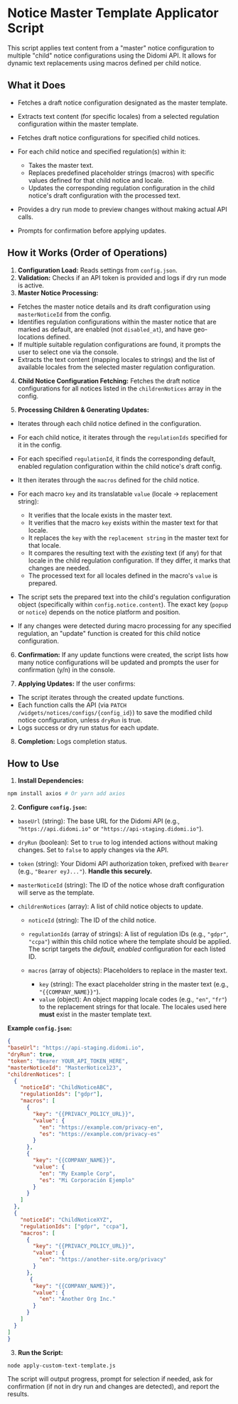 # Notice Master Template Applicator Script

This script applies text content from a "master" notice configuration to multiple "child" notice configurations using the Didomi API. It allows for dynamic text replacements using macros defined per child notice.

## What it Does

- Fetches a draft notice configuration designated as the master template.
- Extracts text content (for specific locales) from a selected regulation configuration within the master template.
- Fetches draft notice configurations for specified child notices.
- For each child notice and specified regulation(s) within it:

  - Takes the master text.
  - Replaces predefined placeholder strings (macros) with specific values defined for that child notice and locale.
  - Updates the corresponding regulation configuration in the child notice's draft configuration with the processed text.

- Provides a dry run mode to preview changes without making actual API calls.

- Prompts for confirmation before applying updates.

## How it Works (Order of Operations)

1. **Configuration Load:** Reads settings from `config.json`.
2. **Validation:** Checks if an API token is provided and logs if dry run mode is active.
3. **Master Notice Processing:**

  - Fetches the master notice details and its draft configuration using `masterNoticeId` from the config.
  - Identifies regulation configurations within the master notice that are marked as default, are enabled (not `disabled_at`), and have geo-locations defined.
  - If multiple suitable regulation configurations are found, it prompts the user to select one via the console.
  - Extracts the text content (mapping locales to strings) and the list of available locales from the selected master regulation configuration.

4. **Child Notice Configuration Fetching:** Fetches the draft notice configurations for all notices listed in the `childrenNotices` array in the config.

5. **Processing Children & Generating Updates:**

  - Iterates through each child notice defined in the configuration.
  - For each child notice, it iterates through the `regulationIds` specified for it in the config.
  - For each specified `regulationId`, it finds the corresponding default, enabled regulation configuration within the child notice's draft config.
  - It then iterates through the `macros` defined for the child notice.
  - For each macro `key` and its translatable `value` (locale -> replacement string):

    - It verifies that the locale exists in the master text.
    - It verifies that the macro `key` exists within the master text for that locale.
    - It replaces the `key` with the `replacement string` in the master text for that locale.
    - It compares the resulting text with the _existing_ text (if any) for that locale in the child regulation configuration. If they differ, it marks that changes are needed.
    - The processed text for all locales defined in the macro's `value` is prepared.

  - The script sets the prepared text into the child's regulation configuration object (specifically within `config.notice.content`). The exact key (`popup` or `notice`) depends on the notice platform and position.

  - If any changes were detected during macro processing for any specified regulation, an "update" function is created for this child notice configuration.

6. **Confirmation:** If any update functions were created, the script lists how many notice configurations will be updated and prompts the user for confirmation (y/n) in the console.

7. **Applying Updates:** If the user confirms:

  - The script iterates through the created update functions.
  - Each function calls the API (via `PATCH /widgets/notices/configs/{config_id}`) to save the modified child notice configuration, unless `dryRun` is true.
  - Logs success or dry run status for each update.

8. **Completion:** Logs completion status.

## How to Use

1. **Install Dependencies:**

  ```bash
  npm install axios # Or yarn add axios
  ```

2. **Configure `config.json`:**

  - `baseUrl` (string): The base URL for the Didomi API (e.g., `"https://api.didomi.io"` or `"https://api-staging.didomi.io"`).
  - `dryRun` (boolean): Set to `true` to log intended actions without making changes. Set to `false` to apply changes via the API.
  - `token` (string): Your Didomi API authorization token, prefixed with `Bearer` (e.g., `"Bearer eyJ..."`). **Handle this securely.**
  - `masterNoticeId` (string): The ID of the notice whose draft configuration will serve as the template.
  - `childrenNotices` (array): A list of child notice objects to update.

    - `noticeId` (string): The ID of the child notice.
    - `regulationIds` (array of strings): A list of regulation IDs (e.g., `"gdpr"`, `"ccpa"`) within this child notice where the template should be applied. The script targets the _default, enabled_ configuration for each listed ID.
    - `macros` (array of objects): Placeholders to replace in the master text.

      - `key` (string): The exact placeholder string in the master text (e.g., `"{{COMPANY_NAME}}"`).
      - `value` (object): An object mapping locale codes (e.g., `"en"`, `"fr"`) to the replacement strings for that locale. The locales used here **must** exist in the master template text.

  **Example `config.json`:**

  ```json
  {
  "baseUrl": "https://api-staging.didomi.io",
  "dryRun": true,
  "token": "Bearer YOUR_API_TOKEN_HERE",
  "masterNoticeId": "MasterNotice123",
  "childrenNotices": [
    {
      "noticeId": "ChildNoticeABC",
      "regulationIds": ["gdpr"],
      "macros": [
        {
          "key": "{{PRIVACY_POLICY_URL}}",
          "value": {
            "en": "https://example.com/privacy-en",
            "es": "https://example.com/privacy-es"
          }
        },
        {
          "key": "{{COMPANY_NAME}}",
          "value": {
            "en": "My Example Corp",
            "es": "Mi Corporación Ejemplo"
          }
        }
      ]
    },
    {
      "noticeId": "ChildNoticeXYZ",
      "regulationIds": ["gdpr", "ccpa"],
      "macros": [
        {
          "key": "{{PRIVACY_POLICY_URL}}",
          "value": {
            "en": "https://another-site.org/privacy"
          }
        },
         {
          "key": "{{COMPANY_NAME}}",
          "value": {
            "en": "Another Org Inc."
          }
        }
      ]
    }
  ]
  }
  ```

3. **Run the Script:**

  ```bash
  node apply-custom-text-template.js
  ```

  The script will output progress, prompt for selection if needed, ask for confirmation (if not in dry run and changes are detected), and report the results.
